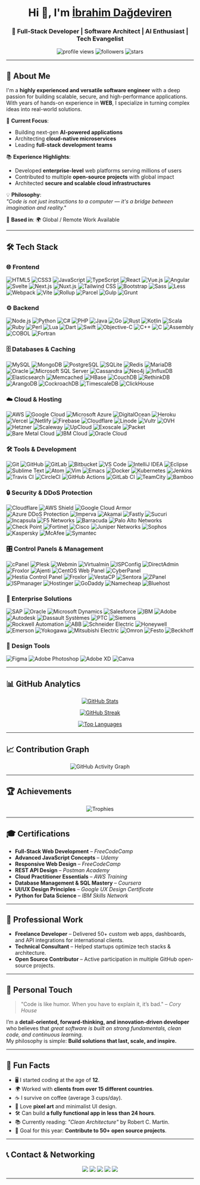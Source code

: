 

<!-- Title -->
<h1 align="center">Hi 👋, I'm <a href="#">İbrahim Dağdeviren</a></h1>
<h3 align="center">🚀 Full-Stack Developer | Software Architect | AI Enthusiast | Tech Evangelist</h3>

<!-- Badges -->
<p align="center">
  <img src="https://komarev.com/ghpvc/?username=cekutxt&label=Profile%20Views&color=0e75b6&style=flat" alt="profile views" />
  <img src="https://img.shields.io/github/followers/cekutxt?label=Followers" alt="followers" />
  <img src="https://img.shields.io/github/stars/cekutxt?label=Stars" alt="stars" />
</p>

---

## 🚀 About Me
I'm a **highly experienced and versatile software engineer** with a deep passion for building scalable, secure, and high-performance applications.  
With years of hands-on experience in **WEB**, I specialize in turning complex ideas into real-world solutions.

💼 **Current Focus**:  
- Building next-gen **AI-powered applications**  
- Architecting **cloud-native microservices**  
- Leading **full-stack development teams**  

📚 **Experience Highlights**:  
- Developed **enterprise-level** web platforms serving millions of users  
- Contributed to multiple **open-source projects** with global impact  
- Architected **secure and scalable cloud infrastructures**  

💡 **Philosophy**:  
_"Code is not just instructions to a computer — it's a bridge between imagination and reality."_

📍 **Based in**: 🌍 Global / Remote Work Available 

---

## 🛠 Tech Stack


### 🌐 Frontend
![HTML5](https://img.shields.io/badge/HTML5-E34F26?style=for-the-badge&logo=html5&logoColor=white)
![CSS3](https://img.shields.io/badge/CSS3-1572B6?style=for-the-badge&logo=css3&logoColor=white)
![JavaScript](https://img.shields.io/badge/JavaScript-F7DF1E?style=for-the-badge&logo=javascript&logoColor=black)
![TypeScript](https://img.shields.io/badge/TypeScript-007ACC?style=for-the-badge&logo=typescript&logoColor=white)
![React](https://img.shields.io/badge/React-20232A?style=for-the-badge&logo=react&logoColor=61DAFB)
![Vue.js](https://img.shields.io/badge/Vue.js-35495E?style=for-the-badge&logo=vue.js&logoColor=4FC08D)
![Angular](https://img.shields.io/badge/Angular-DD0031?style=for-the-badge&logo=angular&logoColor=white)
![Svelte](https://img.shields.io/badge/Svelte-4A4A55?style=for-the-badge&logo=svelte&logoColor=FF3E00)
![Next.js](https://img.shields.io/badge/Next.js-000000?style=for-the-badge&logo=next.js&logoColor=white)
![Nuxt.js](https://img.shields.io/badge/Nuxt.js-00C58E?style=for-the-badge&logo=nuxt.js&logoColor=white)
![Tailwind CSS](https://img.shields.io/badge/Tailwind_CSS-38B2AC?style=for-the-badge&logo=tailwind-css&logoColor=white)
![Bootstrap](https://img.shields.io/badge/Bootstrap-563D7C?style=for-the-badge&logo=bootstrap&logoColor=white)
![Sass](https://img.shields.io/badge/Sass-CC6699?style=for-the-badge&logo=sass&logoColor=white)
![Less](https://img.shields.io/badge/Less-1D365D?style=for-the-badge&logo=less&logoColor=white)
![Webpack](https://img.shields.io/badge/Webpack-8DD6F9?style=for-the-badge&logo=webpack&logoColor=black)
![Vite](https://img.shields.io/badge/Vite-646CFF?style=for-the-badge&logo=vite&logoColor=white)
![Rollup](https://img.shields.io/badge/Rollup-FF3333?style=for-the-badge&logo=rollup.js&logoColor=white)
![Parcel](https://img.shields.io/badge/Parcel-FFDB3E?style=for-the-badge&logo=parcel&logoColor=black)
![Gulp](https://img.shields.io/badge/Gulp-CF4647?style=for-the-badge&logo=gulp&logoColor=white)
![Grunt](https://img.shields.io/badge/Grunt-FBA919?style=for-the-badge&logo=grunt&logoColor=black)

### ⚙️ Backend
![Node.js](https://img.shields.io/badge/Node.js-43853D?style=for-the-badge&logo=node.js&logoColor=white)
![Python](https://img.shields.io/badge/Python-3776AB?style=for-the-badge&logo=python&logoColor=white)
![C#](https://img.shields.io/badge/C%23-239120?style=for-the-badge&logo=c-sharp&logoColor=white)
![PHP](https://img.shields.io/badge/PHP-777BB4?style=for-the-badge&logo=php&logoColor=white)
![Java](https://img.shields.io/badge/Java-ED8B00?style=for-the-badge&logo=openjdk&logoColor=white)
![Go](https://img.shields.io/badge/Go-00ADD8?style=for-the-badge&logo=go&logoColor=white)
![Rust](https://img.shields.io/badge/Rust-000000?style=for-the-badge&logo=rust&logoColor=white)
![Kotlin](https://img.shields.io/badge/Kotlin-0095D5?style=for-the-badge&logo=kotlin&logoColor=white)
![Scala](https://img.shields.io/badge/Scala-DC322F?style=for-the-badge&logo=scala&logoColor=white)
![Ruby](https://img.shields.io/badge/Ruby-CC342D?style=for-the-badge&logo=ruby&logoColor=white)
![Perl](https://img.shields.io/badge/Perl-39457E?style=for-the-badge&logo=perl&logoColor=white)
![Lua](https://img.shields.io/badge/Lua-2C2D72?style=for-the-badge&logo=lua&logoColor=white)
![Dart](https://img.shields.io/badge/Dart-0175C2?style=for-the-badge&logo=dart&logoColor=white)
![Swift](https://img.shields.io/badge/Swift-FA7343?style=for-the-badge&logo=swift&logoColor=white)
![Objective-C](https://img.shields.io/badge/Objective--C-000000?style=for-the-badge&logo=objective-c&logoColor=white)
![C++](https://img.shields.io/badge/C%2B%2B-00599C?style=for-the-badge&logo=c%2B%2B&logoColor=white)
![C](https://img.shields.io/badge/C-27338E?style=for-the-badge&logo=c&logoColor=white)
![Assembly](https://img.shields.io/badge/Assembly-000000?style=for-the-badge&logo=assembly&logoColor=white)
![COBOL](https://img.shields.io/badge/COBOL-000000?style=for-the-badge&logo=cobol&logoColor=white)
![Fortran](https://img.shields.io/badge/Fortran-734F96?style=for-the-badge&logo=fortran&logoColor=white)

### 🗄️ Databases & Caching
![MySQL](https://img.shields.io/badge/MySQL-00000F?style=for-the-badge&logo=mysql&logoColor=white)
![MongoDB](https://img.shields.io/badge/MongoDB-4EA94B?style=for-the-badge&logo=mongodb&logoColor=white)
![PostgreSQL](https://img.shields.io/badge/PostgreSQL-316192?style=for-the-badge&logo=postgresql&logoColor=white)
![SQLite](https://img.shields.io/badge/SQLite-07405E?style=for-the-badge&logo=sqlite&logoColor=white)
![Redis](https://img.shields.io/badge/Redis-DC382D?style=for-the-badge&logo=redis&logoColor=white)
![MariaDB](https://img.shields.io/badge/MariaDB-003545?style=for-the-badge&logo=mariadb&logoColor=white)
![Oracle](https://img.shields.io/badge/Oracle-F80000?style=for-the-badge&logo=oracle&logoColor=black)
![Microsoft SQL Server](https://img.shields.io/badge/Microsoft_SQL_Server-CC2927?style=for-the-badge&logo=microsoft-sql-server&logoColor=white)
![Cassandra](https://img.shields.io/badge/Cassandra-1287B1?style=for-the-badge&logo=apache-cassandra&logoColor=white)
![Neo4j](https://img.shields.io/badge/Neo4j-018bff?style=for-the-badge&logo=neo4j&logoColor=white)
![InfluxDB](https://img.shields.io/badge/InfluxDB-22ADF6?style=for-the-badge&logo=influxdb&logoColor=white)
![Elasticsearch](https://img.shields.io/badge/Elasticsearch-005571?style=for-the-badge&logo=elasticsearch&logoColor=white)
![Memcached](https://img.shields.io/badge/Memcached-000000?style=for-the-badge&logo=memcached&logoColor=white)
![HBase](https://img.shields.io/badge/HBase-000000?style=for-the-badge&logo=apache-hbase&logoColor=white)
![CouchDB](https://img.shields.io/badge/CouchDB-EA4A89?style=for-the-badge&logo=couchdb&logoColor=white)
![RethinkDB](https://img.shields.io/badge/RethinkDB-000000?style=for-the-badge&logo=rethinkdb&logoColor=white)
![ArangoDB](https://img.shields.io/badge/ArangoDB-DDE072?style=for-the-badge&logo=arangodb&logoColor=black)
![CockroachDB](https://img.shields.io/badge/CockroachDB-6933FF?style=for-the-badge&logo=cockroach-labs&logoColor=white)
![TimescaleDB](https://img.shields.io/badge/TimescaleDB-FDB515?style=for-the-badge&logo=timescaledb&logoColor=black)
![ClickHouse](https://img.shields.io/badge/ClickHouse-FFCC01?style=for-the-badge&logo=clickhouse&logoColor=black)

### ☁️ Cloud & Hosting
![AWS](https://img.shields.io/badge/AWS-232F3E?style=for-the-badge&logo=amazon-aws&logoColor=white)
![Google Cloud](https://img.shields.io/badge/Google_Cloud-4285F4?style=for-the-badge&logo=google-cloud&logoColor=white)
![Microsoft Azure](https://img.shields.io/badge/Microsoft_Azure-0089D6?style=for-the-badge&logo=microsoft-azure&logoColor=white)
![DigitalOcean](https://img.shields.io/badge/DigitalOcean-0080FF?style=for-the-badge&logo=digitalocean&logoColor=white)
![Heroku](https://img.shields.io/badge/Heroku-430098?style=for-the-badge&logo=heroku&logoColor=white)
![Vercel](https://img.shields.io/badge/Vercel-000000?style=for-the-badge&logo=vercel&logoColor=white)
![Netlify](https://img.shields.io/badge/Netlify-00C7B7?style=for-the-badge&logo=netlify&logoColor=white)
![Firebase](https://img.shields.io/badge/Firebase-FFCA28?style=for-the-badge&logo=firebase&logoColor=black)
![Cloudflare](https://img.shields.io/badge/Cloudflare-F38020?style=for-the-badge&logo=cloudflare&logoColor=white)
![Linode](https://img.shields.io/badge/Linode-00A95C?style=for-the-badge&logo=linode&logoColor=white)
![Vultr](https://img.shields.io/badge/Vultr-007BFC?style=for-the-badge&logo=vultr&logoColor=white)
![OVH](https://img.shields.io/badge/OVH-123F6D?style=for-the-badge&logo=ovh&logoColor=white)
![Hetzner](https://img.shields.io/badge/Hetzner-D50C2D?style=for-the-badge&logo=hetzner&logoColor=white)
![Scaleway](https://img.shields.io/badge/Scaleway-4F0599?style=for-the-badge&logo=scaleway&logoColor=white)
![UpCloud](https://img.shields.io/badge/UpCloud-7B00FF?style=for-the-badge&logo=upcloud&logoColor=white)
![Exoscale](https://img.shields.io/badge/Exoscale-DA291C?style=for-the-badge&logo=exoscale&logoColor=white)
![Packet](https://img.shields.io/badge/Packet-000000?style=for-the-badge&logo=packet&logoColor=white)
![Bare Metal Cloud](https://img.shields.io/badge/Bare_Metal_Cloud-000000?style=for-the-badge&logo=bare-metal-cloud&logoColor=white)
![IBM Cloud](https://img.shields.io/badge/IBM_Cloud-1261FE?style=for-the-badge&logo=ibm-cloud&logoColor=white)
![Oracle Cloud](https://img.shields.io/badge/Oracle_Cloud-F80000?style=for-the-badge&logo=oracle&logoColor=black)

### 🛠️ Tools & Development
![Git](https://img.shields.io/badge/Git-F05032?style=for-the-badge&logo=git&logoColor=white)
![GitHub](https://img.shields.io/badge/GitHub-100000?style=for-the-badge&logo=github&logoColor=white)
![GitLab](https://img.shields.io/badge/GitLab-330F63?style=for-the-badge&logo=gitlab&logoColor=white)
![Bitbucket](https://img.shields.io/badge/Bitbucket-0747A6?style=for-the-badge&logo=bitbucket&logoColor=white)
![VS Code](https://img.shields.io/badge/VS_Code-007ACC?style=for-the-badge&logo=visual-studio-code&logoColor=white)
![IntelliJ IDEA](https://img.shields.io/badge/IntelliJ_IDEA-000000?style=for-the-badge&logo=intellij-idea&logoColor=white)
![Eclipse](https://img.shields.io/badge/Eclipse-2C2255?style=for-the-badge&logo=eclipse&logoColor=white)
![Sublime Text](https://img.shields.io/badge/Sublime_Text-FF9800?style=for-the-badge&logo=sublime-text&logoColor=white)
![Atom](https://img.shields.io/badge/Atom-66595C?style=for-the-badge&logo=atom&logoColor=white)
![Vim](https://img.shields.io/badge/Vim-019733?style=for-the-badge&logo=vim&logoColor=white)
![Emacs](https://img.shields.io/badge/Emacs-7F5AB6?style=for-the-badge&logo=gnu-emacs&logoColor=white)
![Docker](https://img.shields.io/badge/Docker-2496ED?style=for-the-badge&logo=docker&logoColor=white)
![Kubernetes](https://img.shields.io/badge/Kubernetes-326CE5?style=for-the-badge&logo=kubernetes&logoColor=white)
![Jenkins](https://img.shields.io/badge/Jenkins-D24939?style=for-the-badge&logo=jenkins&logoColor=white)
![Travis CI](https://img.shields.io/badge/Travis_CI-3EAAAF?style=for-the-badge&logo=travis-ci&logoColor=white)
![CircleCI](https://img.shields.io/badge/CircleCI-02303A?style=for-the-badge&logo=circleci&logoColor=white)
![GitHub Actions](https://img.shields.io/badge/GitHub_Actions-2088FF?style=for-the-badge&logo=github-actions&logoColor=white)
![GitLab CI](https://img.shields.io/badge/GitLab_CI-330F63?style=for-the-badge&logo=gitlab-ci&logoColor=white)
![TeamCity](https://img.shields.io/badge/TeamCity-000000?style=for-the-badge&logo=teamcity&logoColor=white)
![Bamboo](https://img.shields.io/badge/Bamboo-0052CC?style=for-the-badge&logo=bamboo&logoColor=white)

### 🔒 Security & DDoS Protection
![Cloudflare](https://img.shields.io/badge/Cloudflare-F38020?style=for-the-badge&logo=cloudflare&logoColor=white)
![AWS Shield](https://img.shields.io/badge/AWS_Shield-232F3E?style=for-the-badge&logo=amazon-aws&logoColor=white)
![Google Cloud Armor](https://img.shields.io/badge/Google_Cloud_Armor-4285F4?style=for-the-badge&logo=google-cloud&logoColor=white)
![Azure DDoS Protection](https://img.shields.io/badge/Azure_DDoS_Protection-0089D6?style=for-the-badge&logo=microsoft-azure&logoColor=white)
![Imperva](https://img.shields.io/badge/Imperva-000000?style=for-the-badge&logo=imperva&logoColor=white)
![Akamai](https://img.shields.io/badge/Akamai-0099CC?style=for-the-badge&logo=akamai&logoColor=white)
![Fastly](https://img.shields.io/badge/Fastly-FF282D?style=for-the-badge&logo=fastly&logoColor=white)
![Sucuri](https://img.shields.io/badge/Sucuri-000000?style=for-the-badge&logo=sucuri&logoColor=white)
![Incapsula](https://img.shields.io/badge/Incapsula-000000?style=for-the-badge&logo=incapsula&logoColor=white)
![F5 Networks](https://img.shields.io/badge/F5_Networks-E4002B?style=for-the-badge&logo=f5-networks&logoColor=white)
![Barracuda](https://img.shields.io/badge/Barracuda-000000?style=for-the-badge&logo=barracuda&logoColor=white)
![Palo Alto Networks](https://img.shields.io/badge/Palo_Alto_Networks-000000?style=for-the-badge&logo=palo-alto-networks&logoColor=white)
![Check Point](https://img.shields.io/badge/Check_Point-000000?style=for-the-badge&logo=check-point&logoColor=white)
![Fortinet](https://img.shields.io/badge/Fortinet-EE3124?style=for-the-badge&logo=fortinet&logoColor=white)
![Cisco](https://img.shields.io/badge/Cisco-1BA0D7?style=for-the-badge&logo=cisco&logoColor=white)
![Juniper Networks](https://img.shields.io/badge/Juniper_Networks-84BD00?style=for-the-badge&logo=juniper-networks&logoColor=white)
![Sophos](https://img.shields.io/badge/Sophos-000000?style=for-the-badge&logo=sophos&logoColor=white)
![Kaspersky](https://img.shields.io/badge/Kaspersky-006D5C?style=for-the-badge&logo=kaspersky&logoColor=white)
![McAfee](https://img.shields.io/badge/McAfee-C01818?style=for-the-badge&logo=mcafee&logoColor=white)
![Symantec](https://img.shields.io/badge/Symantec-FF6600?style=for-the-badge&logo=symantec&logoColor=white)

### 🎛️ Control Panels & Management
![cPanel](https://img.shields.io/badge/cPanel-FF6C2C?style=for-the-badge&logo=cpanel&logoColor=white)
![Plesk](https://img.shields.io/badge/Plesk-52BBE6?style=for-the-badge&logo=plesk&logoColor=white)
![Webmin](https://img.shields.io/badge/Webmin-7DA0D0?style=for-the-badge&logo=webmin&logoColor=white)
![Virtualmin](https://img.shields.io/badge/Virtualmin-7DA0D0?style=for-the-badge&logo=virtualmin&logoColor=white)
![ISPConfig](https://img.shields.io/badge/ISPConfig-000000?style=for-the-badge&logo=ispconfig&logoColor=white)
![DirectAdmin](https://img.shields.io/badge/DirectAdmin-000000?style=for-the-badge&logo=directadmin&logoColor=white)
![Froxlor](https://img.shields.io/badge/Froxlor-000000?style=for-the-badge&logo=froxlor&logoColor=white)
![Ajenti](https://img.shields.io/badge/Ajenti-000000?style=for-the-badge&logo=ajenti&logoColor=white)
![CentOS Web Panel](https://img.shields.io/badge/CentOS_Web_Panel-932279?style=for-the-badge&logo=centos&logoColor=white)
![CyberPanel](https://img.shields.io/badge/CyberPanel-000000?style=for-the-badge&logo=cyberpanel&logoColor=white)
![Hestia Control Panel](https://img.shields.io/badge/Hestia_Control_Panel-000000?style=for-the-badge&logo=hestia-control-panel&logoColor=white)
![Froxlor](https://img.shields.io/badge/Froxlor-000000?style=for-the-badge&logo=froxlor&logoColor=white)
![VestaCP](https://img.shields.io/badge/VestaCP-000000?style=for-the-badge&logo=vestacp&logoColor=white)
![Sentora](https://img.shields.io/badge/Sentora-000000?style=for-the-badge&logo=sentora&logoColor=white)
![ZPanel](https://img.shields.io/badge/ZPanel-000000?style=for-the-badge&logo=zpanel&logoColor=white)
![ISPmanager](https://img.shields.io/badge/ISPmanager-000000?style=for-the-badge&logo=ispmanager&logoColor=white)
![Hostinger](https://img.shields.io/badge/Hostinger-0DB20B?style=for-the-badge&logo=hostinger&logoColor=white)
![GoDaddy](https://img.shields.io/badge/GoDaddy-1FDBAD?style=for-the-badge&logo=godaddy&logoColor=white)
![Namecheap](https://img.shields.io/badge/Namecheap-DE3723?style=for-the-badge&logo=namecheap&logoColor=white)
![Bluehost](https://img.shields.io/badge/Bluehost-0073AA?style=for-the-badge&logo=bluehost&logoColor=white)

### 🏢 Enterprise Solutions
![SAP](https://img.shields.io/badge/SAP-0FAAFF?style=for-the-badge&logo=sap&logoColor=white)
![Oracle](https://img.shields.io/badge/Oracle-F80000?style=for-the-badge&logo=oracle&logoColor=black)
![Microsoft Dynamics](https://img.shields.io/badge/Microsoft_Dynamics-0078D4?style=for-the-badge&logo=microsoft-dynamics&logoColor=white)
![Salesforce](https://img.shields.io/badge/Salesforce-00A1E0?style=for-the-badge&logo=salesforce&logoColor=white)
![IBM](https://img.shields.io/badge/IBM-000000?style=for-the-badge&logo=ibm&logoColor=white)
![Adobe](https://img.shields.io/badge/Adobe-FF0000?style=for-the-badge&logo=adobe&logoColor=white)
![Autodesk](https://img.shields.io/badge/Autodesk-000000?style=for-the-badge&logo=autodesk&logoColor=white)
![Dassault Systèmes](https://img.shields.io/badge/Dassault_Systèmes-005386?style=for-the-badge&logo=dassault-systèmes&logoColor=white)
![PTC](https://img.shields.io/badge/PTC-000000?style=for-the-badge&logo=ptc&logoColor=white)
![Siemens](https://img.shields.io/badge/Siemens-009999?style=for-the-badge&logo=siemens&logoColor=white)
![Rockwell Automation](https://img.shields.io/badge/Rockwell_Automation-000000?style=for-the-badge&logo=rockwell-automation&logoColor=white)
![ABB](https://img.shields.io/badge/ABB-000000?style=for-the-badge&logo=abb&logoColor=white)
![Schneider Electric](https://img.shields.io/badge/Schneider_Electric-000000?style=for-the-badge&logo=schneider-electric&logoColor=white)
![Honeywell](https://img.shields.io/badge/Honeywell-000000?style=for-the-badge&logo=honeywell&logoColor=white)
![Emerson](https://img.shields.io/badge/Emerson-000000?style=for-the-badge&logo=emerson&logoColor=white)
![Yokogawa](https://img.shields.io/badge/Yokogawa-000000?style=for-the-badge&logo=yokogawa&logoColor=white)
![Mitsubishi Electric](https://img.shields.io/badge/Mitsubishi_Electric-000000?style=for-the-badge&logo=mitsubishi-electric&logoColor=white)
![Omron](https://img.shields.io/badge/Omron-000000?style=for-the-badge&logo=omron&logoColor=white)
![Festo](https://img.shields.io/badge/Festo-000000?style=for-the-badge&logo=festo&logoColor=white)
![Beckhoff](https://img.shields.io/badge/Beckhoff-000000?style=for-the-badge&logo=beckhoff&logoColor=white)

### 🎨 Design Tools
![Figma](https://img.shields.io/badge/Figma-F24E1E?style=for-the-badge&logo=figma&logoColor=white)
![Adobe Photoshop](https://img.shields.io/badge/Adobe_Photoshop-31A8FF?style=for-the-badge&logo=adobephotoshop&logoColor=white)
![Adobe XD](https://img.shields.io/badge/Adobe_XD-FF61F6?style=for-the-badge&logo=adobexd&logoColor=white)
![Canva](https://img.shields.io/badge/Canva-00C4CC?style=for-the-badge&logo=canva&logoColor=white)

---

## 📊 GitHub Analytics

<p align="center">
  <a href="https://github.com/cekutxt">
    <img src="https://github-readme-stats.vercel.app/api?username=cekutxt&show_icons=true&theme=tokyonight&count_private=true&hide_border=true" alt="GitHub Stats" />
  </a>
</p>

<p align="center">
  <a href="https://github.com/cekutxt">
    <img src="https://github-readme-streak-stats.herokuapp.com/?user=cekutxt&theme=tokyonight&hide_border=true" alt="GitHub Streak" />
  </a>
</p>

<p align="center">
  <a href="https://github.com/cekutxt">
    <img src="https://github-readme-stats.vercel.app/api/top-langs/?username=cekutxt&layout=compact&theme=tokyonight&hide_border=true" alt="Top Languages" />
  </a>
</p>

---

## 📈 Contribution Graph
<p align="center">
  <img src="https://github-readme-activity-graph.vercel.app/graph?username=cekutxt&theme=react-dark&hide_border=true" alt="GitHub Activity Graph" />
</p>

---

## 🏆 Achievements
<p align="center">
  <img src="https://github-profile-trophy.vercel.app/?username=cekutxt&theme=radical&no-frame=true&margin-w=15&margin-h=15" alt="Trophies" />
</p>

---

## 🎓 Certifications

- **Full-Stack Web Development** – *FreeCodeCamp*
- **Advanced JavaScript Concepts** – *Udemy*
- **Responsive Web Design** – *FreeCodeCamp*
- **REST API Design** – *Postman Academy*
- **Cloud Practitioner Essentials** – *AWS Training*
- **Database Management & SQL Mastery** – *Coursera*
- **UI/UX Design Principles** – *Google UX Design Certificate*
- **Python for Data Science** – *IBM Skills Network*

---

## 💼 Professional Work

- **Freelance Developer** – Delivered 50+ custom web apps, dashboards, and API integrations for international clients.
- **Technical Consultant** – Helped startups optimize tech stacks & architecture.
- **Open Source Contributor** – Active participation in multiple GitHub open-source projects.

---

## 🌟 Personal Touch

> "Code is like humor. When you have to explain it, it’s bad." – *Cory House*

I’m a **detail-oriented, forward-thinking, and innovation-driven developer** who believes that *great software is built on strong fundamentals, clean code, and continuous learning*.  
My philosophy is simple: **Build solutions that last, scale, and inspire.**

---

## 🎉 Fun Facts

- 🖥️ I started coding at the age of **12**.
- 🌍 Worked with **clients from over 15 different countries**.
- ☕ I survive on coffee (average 3 cups/day).
- 🎨 Love **pixel art** and minimalist UI design.
- 🛠️ Can build **a fully functional app in less than 24 hours**.
- 📚 Currently reading: *"Clean Architecture"* by Robert C. Martin.
- 🎯 Goal for this year: **Contribute to 50+ open source projects**.

---

## 📞 Contact & Networking

<p align="center">
<a href="mailto:your-email@example.com"><img src="https://img.shields.io/badge/Email-D14836?style=for-the-badge&logo=gmail&logoColor=white"></a>
<a href="https://linkedin.com/in/your-profile"><img src="https://img.shields.io/badge/LinkedIn-0077B5?style=for-the-badge&logo=linkedin&logoColor=white"></a>
<a href="https://twitter.com/your-profile"><img src="https://img.shields.io/badge/Twitter-1DA1F2?style=for-the-badge&logo=twitter&logoColor=white"></a>
<a href="https://instagram.com/your-profile"><img src="https://img.shields.io/badge/Instagram-E4405F?style=for-the-badge&logo=instagram&logoColor=white"></a>
<a href="https://your-portfolio.com"><img src="https://img.shields.io/badge/Portfolio-FF7139?style=for-the-badge&logo=firefox&logoColor=white"></a>
</p>

---



